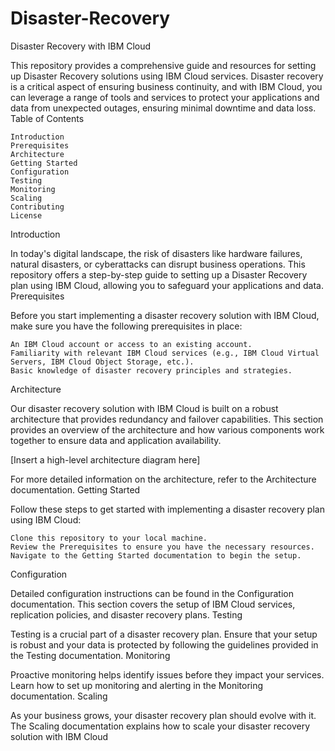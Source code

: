 # Disaster-Recovery
Disaster Recovery with IBM Cloud

This repository provides a comprehensive guide and resources for setting up Disaster Recovery solutions using IBM Cloud services. Disaster recovery is a critical aspect of ensuring business continuity, and with IBM Cloud, you can leverage a range of tools and services to protect your applications and data from unexpected outages, ensuring minimal downtime and data loss.
Table of Contents

    Introduction
    Prerequisites
    Architecture
    Getting Started
    Configuration
    Testing
    Monitoring
    Scaling
    Contributing
    License

Introduction

In today's digital landscape, the risk of disasters like hardware failures, natural disasters, or cyberattacks can disrupt business operations. This repository offers a step-by-step guide to setting up a Disaster Recovery plan using IBM Cloud, allowing you to safeguard your applications and data.
Prerequisites

Before you start implementing a disaster recovery solution with IBM Cloud, make sure you have the following prerequisites in place:

    An IBM Cloud account or access to an existing account.
    Familiarity with relevant IBM Cloud services (e.g., IBM Cloud Virtual Servers, IBM Cloud Object Storage, etc.).
    Basic knowledge of disaster recovery principles and strategies.

Architecture

Our disaster recovery solution with IBM Cloud is built on a robust architecture that provides redundancy and failover capabilities. This section provides an overview of the architecture and how various components work together to ensure data and application availability.

[Insert a high-level architecture diagram here]

For more detailed information on the architecture, refer to the Architecture documentation.
Getting Started

Follow these steps to get started with implementing a disaster recovery plan using IBM Cloud:

    Clone this repository to your local machine.
    Review the Prerequisites to ensure you have the necessary resources.
    Navigate to the Getting Started documentation to begin the setup.

Configuration

Detailed configuration instructions can be found in the Configuration documentation. This section covers the setup of IBM Cloud services, replication policies, and disaster recovery plans.
Testing

Testing is a crucial part of a disaster recovery plan. Ensure that your setup is robust and your data is protected by following the guidelines provided in the Testing documentation.
Monitoring

Proactive monitoring helps identify issues before they impact your services. Learn how to set up monitoring and alerting in the Monitoring documentation.
Scaling

As your business grows, your disaster recovery plan should evolve with it. The Scaling documentation explains how to scale your disaster recovery solution with IBM Cloud
